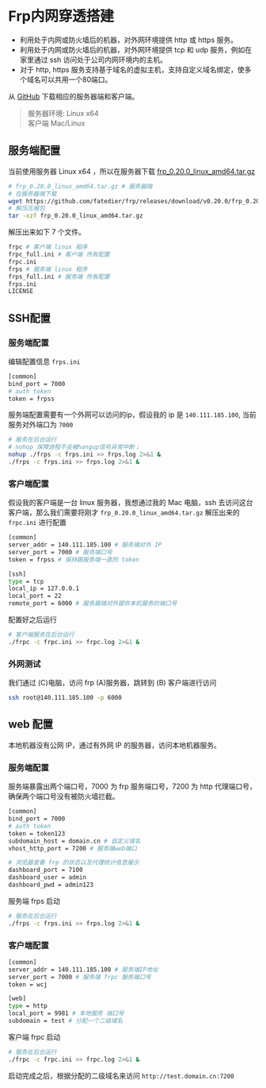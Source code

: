 Frp内网穿透搭建
===

- 利用处于内网或防火墙后的机器，对外网环境提供 http 或 https 服务。
- 利用处于内网或防火墙后的机器，对外网环境提供 tcp 和 udp 服务，例如在家里通过 ssh 访问处于公司内网环境内的主机。
- 对于 http, https 服务支持基于域名的虚拟主机，支持自定义域名绑定，使多个域名可以共用一个80端口。


从 [GitHub](https://github.com/fatedier/frp/releases) 下载相应的服务器端和客户端。

> 服务器环境: Linux x64  
> 客户端 Mac/Linux 

## 服务端配置

当前使用服务器 Linux x64 ，所以在服务器下载 [frp_0.20.0_linux_amd64.tar.gz](https://github.com/fatedier/frp/releases/download/v0.20.0/frp_0.20.0_linux_amd64.tar.gz)

```bash
# frp_0.20.0_linux_amd64.tar.gz # 服务器端
# 在服务器端下载
wget https://github.com/fatedier/frp/releases/download/v0.20.0/frp_0.20.0_linux_amd64.tar.gz
# 解压压缩包
tar -xzf frp_0.20.0_linux_amd64.tar.gz
```

解压出来如下 7 个文件。

```bash
frpc # 客户端 linux 程序
frpc_full.ini # 客户端 所有配置
frpc.ini
frps # 服务端 linux 程序
frps_full.ini # 服务端 所有配置
frps.ini
LICENSE
```


## SSH配置

### 服务端配置

编辑配置信息 `frps.ini`

```bash
[common]
bind_port = 7000
# auth token
token = frpss
```

服务端配置需要有一个外网可以访问的ip，假设我的 ip 是 `140.111.185.100`, 当前服务对外端口为 `7000`

```bash
# 服务在后台运行
# nohup 保障进程不会被hangup信号异常中断；
nohup ./frps -c frps.ini >> frps.log 2>&1 &
./frps -c frps.ini >> frps.log 2>&1 &
```

### 客户端配置

假设我的客户端是一台 linux 服务器，我想通过我的 Mac 电脑，ssh 去访问这台客户端，那么我们需要将刚才 `frp_0.20.0_linux_amd64.tar.gz` 解压出来的 `frpc.ini` 进行配置

```bash
[common]
server_addr = 140.111.185.100 # 服务端对外 IP
server_port = 7000 # 服务端口号
token = frpss # 保持跟服务端一直的 token

[ssh]
type = tcp
local_ip = 127.0.0.1
local_port = 22
remote_port = 6000 # 服务器端对外提供本机服务的端口号
```

配置好之后运行

```bash
# 客户端服务在后台运行
./frpc -c frpc.ini >> frpc.log 2>&1 &
```

### 外网测试

我们通过 (C)电脑，访问 frp (A)服务器，跳转到 (B) 客户端进行访问

```bash
ssh root@140.111.185.100 -p 6000
```


## web 配置

本地机器没有公网 IP，通过有外网 IP 的服务器，访问本地机器服务。

### 服务端配置

服务端暴露出两个端口号，7000 为 frp 服务端口号，7200 为 http 代理端口号，确保两个端口号没有被防火墙拦截。

```bash
[common]
bind_port = 7000
# auth token
token = token123
subdomain_host = domain.cn # 自定义域名
vhost_http_port = 7200 # 服务端web端口

# 浏览器查看 frp 的状态以及代理统计信息展示
dashboard_port = 7100
dashboard_user = admin
dashboard_pwd = admin123
```

服务端 frps 启动

```bash
# 服务在后台运行
./frps -c frps.ini >> frps.log 2>&1 &
```

### 客户端配置

```bash
[common]
server_addr = 140.111.185.100 # 服务端IP地址
server_port = 7000 # 服务端 frpc 服务端口号
token = wcj

[web]
type = http
local_port = 9981 # 本地服务 端口号
subdomain = test # 分配一个二级域名
```

客户端 frpc 启动

```bash
# 服务在后台运行
./frpc -c frpc.ini >> frpc.log 2>&1 &
```

启动完成之后，根据分配的二级域名来访问 `http://test.domain.cn:7200`